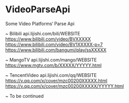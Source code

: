 # VideoParseApi
Some Video Platforms‘ Parse Api   
   
~ Bilibili      api.lijishi.com/bili/WEBSITE  
           https://www.bilibili.com/video/BVXXXXX  
           https://www.bilibili.com/video/BV1XXXXX-p=7  
           https://www.bilibili.com/bangumi/play/ssXXXXX  
        
~ MangoTV      api.lijishi.com/mango/WEBSITE  
          https://www.mgtv.com/b/XXXXX/YYYYY.html  
   
~ TencentVideo      api.lijishi.com/qq/WEBSITE  
               https://v.qq.com/x/cover/mzc00200XXXXX.html  
               https://v.qq.com/x/cover/mzc00200XXXXX/YYYYY.html  
  
~ To be continued
